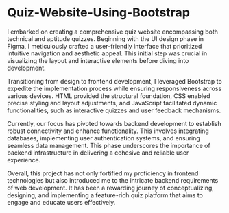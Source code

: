 # Quiz-Website-Using-Bootstrap

I embarked on creating a comprehensive quiz website encompassing both technical and aptitude quizzes. Beginning with the UI design phase in Figma, I meticulously crafted a user-friendly interface that prioritized intuitive navigation and aesthetic appeal. This initial step was crucial in visualizing the layout and interactive elements before diving into development.

Transitioning from design to frontend development, I leveraged Bootstrap to expedite the implementation process while ensuring responsiveness across various devices. HTML provided the structural foundation, CSS enabled precise styling and layout adjustments, and JavaScript facilitated dynamic functionalities, such as interactive quizzes and user feedback mechanisms.

Currently, our focus has pivoted towards backend development to establish robust connectivity and enhance functionality. This involves integrating databases, implementing user authentication systems, and ensuring seamless data management. This phase underscores the importance of backend infrastructure in delivering a cohesive and reliable user experience.

Overall, this project has not only fortified my proficiency in frontend technologies but also introduced me to the intricate backend requirements of web development. It has been a rewarding journey of conceptualizing, designing, and implementing a feature-rich quiz platform that aims to engage and educate users effectively.
